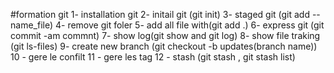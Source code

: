 #formation git 
 1- installation git 
 2- initail git (git init)
 3- staged git (git add --name_file)
 4- remove git foler
 5- add all file with(git add .)
 6- express git (git commit -am commnt)
 7- show log(git show and git log)
 8- show file traking (git ls-files) 
 9- create new branch (git checkout -b updates(branch name))
 10 - gere le confilt 
 11 - gere les tag
 12 - stash (git stash , git stash list)
